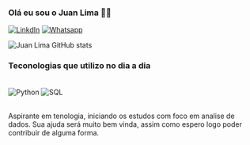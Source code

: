 ### Olá eu sou o Juan Lima 👋🏻


[![LinkdIn](https://img.shields.io/badge/LinkedIn-0077B5?style=for-the-badge&logo=linkedin&logoColor=white)](wwwlinkedin.com/in/juan-lima73)
[![Whatsapp](https://img.shields.io/badge/WhatsApp-25D366?style=for-the-badge&logo=whatsapp&logoColor=white)](https://wa.me/message/7IEYZEJWATJNH1)

![Juan Lima GitHub stats](https://github-readme-stats.vercel.app/api?username=juannlima73&show_icons=true&theme=dracula)


### Teconologias que utilizo no dia a dia

<div style="display: inline_block"><br/>
    <img align="Center" alt="Python"  src =https://img.shields.io/badge/Python-3776AB?style=for-the-badge&logo=python&logoColor=white />
        <img align="Center" alt="SQL"  src =https://img.shields.io/badge/Microsoft_SQL_Server-CC2927?style=for-the-badge&logo=microsoft-sql-server&logoColor=white />
</div><br/>

Aspirante em tenologia, iniciando os estudos com foco em analise de dados. Sua ajuda será muito bem vinda, assim como espero logo poder contribuir de alguma forma.

